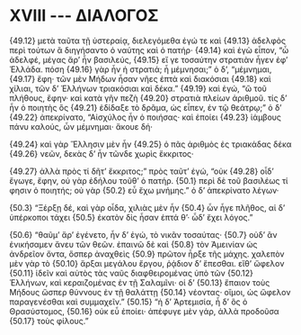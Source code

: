 
# XVIII --- ΔΙΑΛΟΓΟΣ

{49.12} μετὰ ταῦτα τῇ ὑστεραίᾳ, διελεγόμεθα ἐγώ τε καὶ {49.13} ἀδελφὸς περὶ τούτων ἃ διηγήσαντο ὁ ναύτης καὶ ὁ πατήρ· {49.14} καὶ ἐγὼ εἶπον, “ὦ ἀδελφέ, μέγας ἄρ’ ἦν βασιλεύς, {49.15} εἴ γε τοσαύτην στρατιὰν ἦγεν ἐφ’ Ἑλλάδα. πόση {49.16} γὰρ ἦν ἡ στρατιά; ἦ μέμνησαι;” ὁ δ’, “μέμνημαι, {49.17} ἔφη· τῶν μὲν Μήδων ἦσαν νῆες ἑπτὰ καὶ διακόσιαι {49.18} καὶ χίλιαι, τῶν δ’ Ἑλλήνων τριακόσιαι καὶ δέκα.” {49.19} καὶ ἐγώ, “ὢ τοῦ πλήθους, ἔφην· καὶ κατὰ γῆν πεζὴ {49.20} στρατιὰ πλείων ἀριθμοῦ. τίς δ’ ἦν ὁ ποιητὴς ὃς {49.21} ἐδίδαξε τὸ δρᾶμα, ὡς εἶπεν, ἐν τῷ θεάτρῳ;” ὁ δ’ {49.22} ἀπεκρίνατο, “Αἰσχύλος ἦν ὁ ποιήσας· καὶ ἐποίει {49.23} ἰάμβους πάνυ καλούς, ὧν μέμνημαι· ἄκουε δή·

{49.24} καὶ γὰρ Ἕλλησιν μὲν ἦν
{49.25} ὁ πᾶς ἀριθμὸς ἐς τριακάδας δέκα
{49.26} νεῶν, δεκὰς δ’ ἦν τῶνδε χωρὶς ἔκκριτος·

{49.27} ἀλλὰ πρὸς τί δῆτ’ ἔκκριτος;” πρὸς ταῦτ’ ἐγώ, “οὐκ {49.28} οἶδ’ ἔγωγε, ἔφην, οὐ γὰρ ἐδήλου τοῦθ’ ὁ πατήρ.  {50.1} περὶ δὲ τοῦ βασιλέως τί φησιν ὁ ποιητής; οὐ γὰρ {50.2} εὖ ἔχω μνήμης.” ὁ δ’ ἀπεκρίνατο λέγων·

{50.3} “Ξέρξῃ δέ, καὶ γὰρ οἶδα, χιλιὰς μὲν ἦν
{50.4} ὧν ἦγε πλῆθος, αἱ δ’ ὑπέρκοποι τάχει
{50.5} ἑκατὸν δὶς ἦσαν ἑπτά θ’· ὧδ’ ἔχει λόγος.”

{50.6} “θαῦμ’ ἄρ’ ἐγένετο, ἦν δ’ ἐγώ, τὸ νικᾶν τοσαύτας· {50.7} οὐδ’ ἂν ἐνικήσαμεν ἄνευ τῶν θεῶν. ἐπαινῶ δὲ καὶ {50.8} τὸν Ἀμεινίαν ὡς ἀνδρεῖον ὄντα, ὅσπερ ἀναχθεὶς {50.9} πρῶτον ἦρξε τῆς μάχης. χαλεπὸν μὲν γὰρ τὸ {50.10} ἄρξαι μεγάλου ἔργου, ῥᾴδιον δ’ ἕπεσθαι. εἴθ’ ὤφελον {50.11} ἰδεῖν καὶ αὐτὸς τὰς ναῦς διαφθειρομένας ὑπὸ τῶν {50.12} Ἑλλήνων, καὶ κεραιζομένας ἐν τῇ Σαλαμῖνι· οἱ δ’ {50.13} ἔπαιον τοὺς Μήδους ὥσπερ θύννους ἐν τῇ θαλάττῃ {50.14} νέοντας· οἴμοι, ὡς ὤφελον παραγενέσθαι καὶ συμμαχεῖν.” {50.15} “ἡ δ’ Ἀρτεμισία, ἦ δ’ ὃς ὁ Θρασύστομος, {50.16} οὐκ εὖ ἐποίει· ἀπέφυγε μὲν γάρ, ἀλλὰ προδοῦσα {50.17} τοὺς φίλους.”

